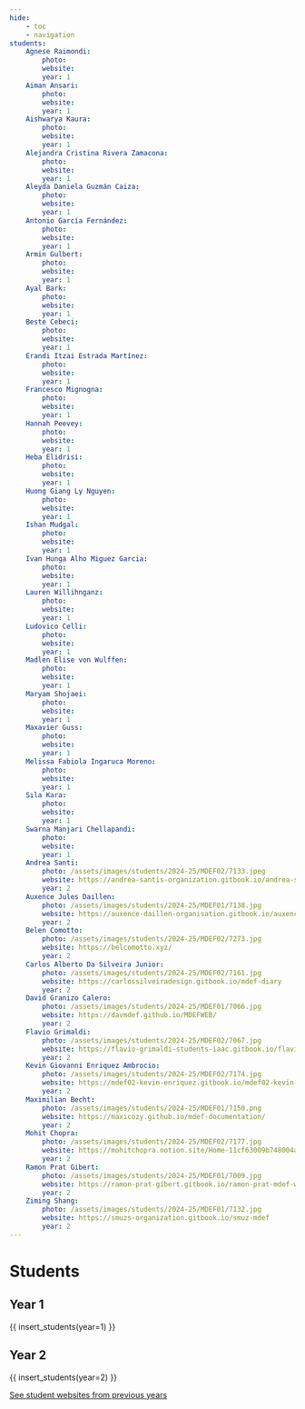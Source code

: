 ```yaml
---
hide:
    - toc
    - navigation
students:
    Agnese Raimondi:
        photo:
        website:
        year: 1
    Aiman Ansari:
        photo:
        website:
        year: 1
    Aishwarya Kaura:
        photo:
        website:
        year: 1
    Alejandra Cristina Rivera Zamacona:
        photo:
        website:
        year: 1
    Aleyda Daniela Guzmán Caiza:
        photo:
        website:
        year: 1
    Antonio García Fernández:
        photo:
        website:
        year: 1
    Armin Gulbert:
        photo:
        website:
        year: 1
    Ayal Bark:
        photo:
        website:
        year: 1
    Beste Cebeci:
        photo:
        website:
        year: 1
    Erandi Itzai Estrada Martínez:
        photo:
        website:
        year: 1
    Francesco Mignogna:
        photo:
        website:
        year: 1
    Hannah Peevey:
        photo:
        website:
        year: 1
    Heba Elidrisi:
        photo:
        website:
        year: 1
    Huong Giang Ly Nguyen:
        photo:
        website:
        year: 1
    Ishan Mudgal:
        photo:
        website:
        year: 1
    Ivan Hunga Alho Miguez Garcia:
        photo:
        website:
        year: 1
    Lauren Willihnganz:
        photo:
        website:
        year: 1
    Ludovico Celli:
        photo:
        website:
        year: 1
    Madlen Elise von Wulffen:
        photo:
        website:
        year: 1
    Maryam Shojaei:
        photo:
        website:
        year: 1
    Maxavier Guss:
        photo:
        website:
        year: 1
    Melissa Fabiola Ingaruca Moreno:
        photo:
        website:
        year: 1
    Sıla Kara:
        photo:
        website:
        year: 1
    Swarna Manjari Chellapandi:
        photo:
        website:
        year: 1
    Andrea Santi:
        photo: /assets/images/students/2024-25/MDEF02/7133.jpeg
        website: https://andrea-santis-organization.gitbook.io/andrea-santi-mdef-course
        year: 2
    Auxence Jules Daillen:
        photo: /assets/images/students/2024-25/MDEF01/7138.jpg
        website: https://auxence-daillen-organisation.gitbook.io/auxence-daillen/
        year: 2
    Belen Comotto:
        photo: /assets/images/students/2024-25/MDEF02/7273.jpg
        website: https://belcomotto.xyz/
        year: 2
    Carlos Alberto Da Silveira Junior:
        photo: /assets/images/students/2024-25/MDEF02/7161.jpg
        website: https://carlossilveiradesign.gitbook.io/mdef-diary
        year: 2
    David Granizo Calero:
        photo: /assets/images/students/2024-25/MDEF01/7066.jpg
        website: https://davmdef.github.io/MDEFWEB/
        year: 2
    Flavio Grimaldi:
        photo: /assets/images/students/2024-25/MDEF02/7067.jpg
        website: https://flavio-grimaldi-students-iaac.gitbook.io/flavio_grimaldi
        year: 2
    Kevin Giovanni Enriquez Ambrocio:
        photo: /assets/images/students/2024-25/MDEF02/7174.jpg
        website: https://mdef02-kevin-enriquez.gitbook.io/mdef02-kevin-enriquez
        year: 2
    Maximilian Becht:
        photo: /assets/images/students/2024-25/MDEF01/7150.png
        website: https://maxicozy.github.io/mdef-documentation/
        year: 2
    Mohit Chopra:
        photo: /assets/images/students/2024-25/MDEF02/7177.jpg
        website: https://mohitchopra.notion.site/Home-11cf63009b748004a336e4cc92903c61?pvs=4
        year: 2
    Ramon Prat Gibert:
        photo: /assets/images/students/2024-25/MDEF01/7009.jpg
        website: https://ramon-prat-gibert.gitbook.io/ramon-prat-mdef-website/final-project
        year: 2
    Ziming Shang:
        photo: /assets/images/students/2024-25/MDEF01/7132.jpg
        website: https://smuzs-organization.gitbook.io/smuz-mdef
        year: 2
---
```


# Students

## Year 1

{{ insert_students(year=1) }} 

## Year 2

{{ insert_students(year=2) }}

<div class="button-container">

<a class="md-button" href="/student-websites/">See student websites from previous years</a>

</div>
